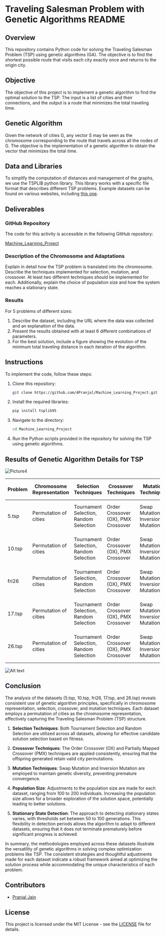 # Traveling Salesman Problem with Genetic Algorithms README

## Overview

This repository contains Python code for solving the Traveling Salesman Problem (TSP) using genetic algorithms (GA). The objective is to find the shortest possible route that visits each city exactly once and returns to the origin city.

## Objective

The objective of this project is to implement a genetic algorithm to find the optimal solution to the TSP. The input is a list of cities and their connections, and the output is a route that minimizes the total traveling time.

## Genetic Algorithm

Given the network of cities G, any vector S may be seen as the chromosome corresponding to the route that travels across all the nodes of G. The objective is the implementation of a genetic algorithm to obtain the vector that minimizes the total time.

## Data and Libraries

To simplify the computation of distances and management of the graphs, we use the TSPLIB python library. This library works with a specific file format that describes different TSP problems. Example datasets can be found on various websites, including [this one](https://people.sc.fsu.edu/~jburkardt/datasets/tsp/tsp.html).

## Deliverables

### GitHub Repository

The code for this activity is accessible in the following GitHub repository:

[Machine_Learning_Project](https://github.com/4Pranjal/Machine_Learning_Project)

### Description of the Chromosome and Adaptations

Explain in detail how the TSP problem is translated into the chromosome. Describe the techniques implemented for selection, mutation, and crossover. At least two different techniques should be implemented for each. Additionally, explain the choice of population size and how the system reaches a stationary state.

### Results

For 5 problems of different sizes:

1. Describe the dataset, including the URL where the data was collected and an explanation of the data.
2. Present the results obtained with at least 6 different combinations of parameters.
3. For the best solution, include a figure showing the evolution of the minimum total traveling distance in each iteration of the algorithm.

## Instructions

To implement the code, follow these steps:

1. Clone this repository:

   ```bash
   git clone https://github.com/4Pranjal/Machine_Learning_Project.git
   ```

2. Install the required libraries:

   ```bash
   pip install tsplib95
   ```

3. Navigate to the directory:

   ```bash
   cd Machine_Learning_Project
   ```

4. Run the Python scripts provided in the repository for solving the TSP using genetic algorithms.

## Results of Genetic Algorithm Details for TSP
![Picture4](https://github.com/user-attachments/assets/c4a837b5-fa9b-4b71-9fbe-cbf22a31eb07)


| Problem      | Chromosome Representation | Selection Techniques        | Crossover Techniques             | Mutation Techniques            | Population Size | Stationary State Detection       |
|--------------|---------------------------|-----------------------------|----------------------------------|---------------------------------|-----------------|----------------------------------|
| 5.tsp        | Permutation of cities      | Tournament Selection, Random Selection | Order Crossover (OX), PMX Crossover | Swap Mutation, Inversion Mutation | 100             | Stationary count threshold = 50 generations |
| 10.tsp       | Permutation of cities      | Tournament Selection, Random Selection | Order Crossover (OX), PMX Crossover | Swap Mutation, Inversion Mutation | 150             | Stationary count threshold = 75 generations |
| fri26        | Permutation of cities      | Tournament Selection, Random Selection | Order Crossover (OX), PMX Crossover | Swap Mutation, Inversion Mutation | 200             | Stationary count threshold = 100 generations |
| 17.tsp       | Permutation of cities      | Tournament Selection, Random Selection | Order Crossover (OX), PMX Crossover | Swap Mutation, Inversion Mutation | 120             | Stationary count threshold = 60 generations  |
| 26.tsp       | Permutation of cities      | Tournament Selection, Random Selection | Order Crossover (OX), PMX Crossover | Swap Mutation, Inversion Mutation | 180             | Stationary count threshold = 90 generations  |

![Alt text](data:Predictive-Modeling-Supervised-Unsupervised-Genetic-Algorithms/blob/main/Genetic%20algorithm/Results/Result_17_dataset.png)

## Conclusion

The analysis of the datasets (5.tsp, 10.tsp, fri26, 17.tsp, and 26.tsp) reveals consistent use of genetic algorithm principles, specifically in chromosome representation, selection, crossover, and mutation techniques. Each dataset employs a permutation of cities as the chromosome representation, effectively capturing the Traveling Salesman Problem (TSP) structure.

1. **Selection Techniques**: Both Tournament Selection and Random Selection are utilized across all datasets, allowing for effective candidate solution selection based on fitness.

2. **Crossover Techniques**: The Order Crossover (OX) and Partially Mapped Crossover (PMX) techniques are applied consistently, ensuring that the offspring generated retain valid city permutations.

3. **Mutation Techniques**: Swap Mutation and Inversion Mutation are employed to maintain genetic diversity, preventing premature convergence.

4. **Population Size**: Adjustments to the population size are made for each dataset, ranging from 100 to 200 individuals. Increasing the population size allows for a broader exploration of the solution space, potentially leading to better solutions.

5. **Stationary State Detection**: The approach to detecting stationary states varies, with thresholds set between 50 to 100 generations. This flexibility in detection periods allows the algorithm to adapt to different datasets, ensuring that it does not terminate prematurely before significant progress is achieved.

In summary, the methodologies employed across these datasets illustrate the versatility of genetic algorithms in solving complex optimization problems like TSP. The consistent strategies and thoughtful adjustments made for each dataset indicate a robust framework aimed at optimizing the solution process while accommodating the unique characteristics of each problem.


## Contributors

- [Pranjal Jain](https://github.com/4Pranjal)

## License

This project is licensed under the MIT License - see the [LICENSE](LICENSE) file for details.
